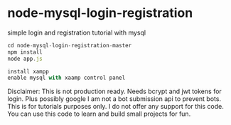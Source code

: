 # node-mysql-login-registration
simple login and registration tutorial with mysql


```js
cd node-mysql-login-registration-master
npm install
node app.js

install xampp
enable mysql with xaamp control panel
````

Disclaimer:
This is not production ready. Needs bcrypt and jwt tokens for login. Plus possibly google I am not a bot submission api to prevent bots. This is for tutorials purposes only. I do not offer any support for this code. You can use this code to learn and build small projects for fun. 


